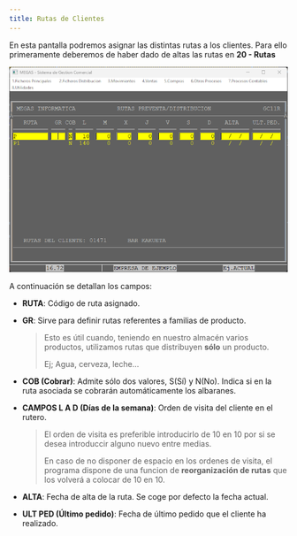 ```yaml
---
title: Rutas de Clientes
---
```


En esta pantalla podremos asignar las distintas rutas a los clientes. Para ello primeramente deberemos de haber dado de altas las rutas en **20 - Rutas** <!-- Introduccir redirección a rutas -->

![PantallaRutas](/docs/images/FichaClienteRutas.png)

A continuación se detallan los campos:

* **RUTA**: Código de ruta asignado.
* **GR**: Sirve para definir rutas referentes a familias de producto.
  > Esto es útil cuando, teniendo en nuestro almacén varios productos, utilizamos rutas que distribuyen **sólo** un producto.
  >
  >Ej; Agua, cerveza, leche...
* **COB (Cobrar)**: Admite sólo dos valores, S(Sí) y N(No). Indica si en la ruta asociada se cobrarán automáticamente los albaranes.
* **CAMPOS L A D (Días de la semana)**: Orden de visita del cliente en el rutero.
  > El orden de visita es preferible introducirlo de 10 en 10 por si se desea introduccir alguno nuevo entre medias.
  >
  > En caso de no disponer de espacio en los ordenes de visita, el programa dispone de una funcion de **reorganización de rutas** <!-- Introduccir redirección a reogranizar rutas -->que los volverá a colocar de 10 en 10.

* **ALTA**: Fecha de alta de la ruta. Se coge por defecto la fecha actual.
* **ULT PED (Último pedido)**: Fecha de último pedido que el cliente ha realizado.
